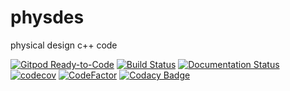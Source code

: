 # physdes
physical design c++ code

[![Gitpod Ready-to-Code](https://img.shields.io/badge/Gitpod-Ready--to--Code-blue?logo=gitpod)](https://gitpod.io/#https://github.com/luk036/physdes)
[![Build Status](https://travis-ci.com/luk036/physdes.svg?branch=master)](https://travis-ci.com/luk036/physdes)
[![Documentation Status](https://readthedocs.org/projects/physdes/badge/?version=latest)](https://physdes.readthedocs.io/en/latest/?badge=latest)
[![codecov](https://codecov.io/gh/luk036/physdes/branch/master/graph/badge.svg)](https://codecov.io/gh/luk036/physdes)
[![CodeFactor](https://www.codefactor.io/repository/github/luk036/physdes/badge)](https://www.codefactor.io/repository/github/luk036/physdes)
[![Codacy Badge](https://api.codacy.com/project/badge/Grade/18390da71e2144d7a392fc9694e2d91f)](https://www.codacy.com/manual/luk036/physdes?utm_source=github.com&amp;utm_medium=referral&amp;utm_content=luk036/physdes&amp;utm_campaign=Badge_Grade)
